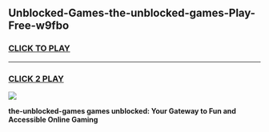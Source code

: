 
## Unblocked-Games-the-unblocked-games-Play-Free-w9fbo
<h3>
<a href="https://premium76.site?title=the-unblocked-games&ref=18A1">CLICK TO PLAY</a></h3>
<hr>

<h3>
<a href="https://premium76.site?title=the-unblocked-games&ref=18A1">CLICK 2 PLAY</a>
  
</h3>

<a href="https://premium76.site?title=the-unblocked-games&ref=18A1"><img src="https://clearcache.store/games.png"></a>


**the-unblocked-games games unblocked: Your Gateway to Fun and Accessible Online Gaming**
